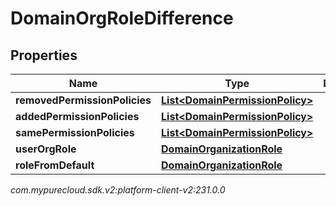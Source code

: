 # DomainOrgRoleDifference


## Properties

| Name | Type | Description | Notes |
| ------------ | ------------- | ------------- | ------------- |
| **removedPermissionPolicies** | [**List&lt;DomainPermissionPolicy&gt;**](DomainPermissionPolicy) |  |  [optional] |
| **addedPermissionPolicies** | [**List&lt;DomainPermissionPolicy&gt;**](DomainPermissionPolicy) |  |  [optional] |
| **samePermissionPolicies** | [**List&lt;DomainPermissionPolicy&gt;**](DomainPermissionPolicy) |  |  [optional] |
| **userOrgRole** | [**DomainOrganizationRole**](DomainOrganizationRole) |  |  [optional] |
| **roleFromDefault** | [**DomainOrganizationRole**](DomainOrganizationRole) |  |  [optional] |




_com.mypurecloud.sdk.v2:platform-client-v2:231.0.0_
